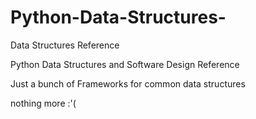 # Python-Data-Structures-
Data Structures Reference 

Python Data Structures and Software Design Reference 

Just a bunch of Frameworks for common data structures

nothing more :'(



